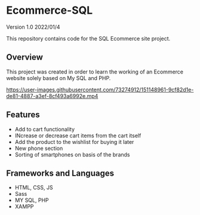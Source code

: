 # Ecommerce-SQL
Version 1.0 2022/01/4

This repository contains code for the SQL Ecommerce site project.

## Overview

This project was created in order to learn the working of an Ecommerce website solely based on My SQL and PHP.

https://user-images.githubusercontent.com/73274912/151148961-9cf82d1e-de81-4887-a3ef-8cf493a6992e.mp4

## Features
* Add to cart functionality 
* INcrease or decrease cart items from the cart itself 
* Add the product to the wishlist for buying it later
* New phone section
* Sorting of smartphones on basis of the brands

## Frameworks and Languages
* HTML, CSS, JS
* Sass
* MY SQL, PHP
* XAMPP


